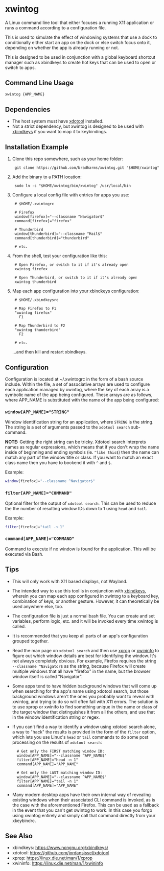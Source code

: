 # xwintog

A Linux command line tool that either focuses a running X11 application or runs
a command according to a configuration file.

This is used to simulate the effect of windowing systems that use a dock to
conditionally either start an app on the dock or else switch focus onto it,
depending on whether the app is already running or not.

This is designed to be used in conjunction with a global keyboard shortcut
manager such as xbindkeys to create hot keys that can be used to open or
switch to apps.

## Command Line Usage

```bash
xwintog {APP_NAME}
```

## Dependencies

- The host system must have [xdotool](https://github.com/jordansissel/xdotool) installed.
- Not a strict dependency, but xwintog is designed to be used with [xbindkeys](https://www.nongnu.org/xbindkeys/) if you want to map it to keybindings.

## Installation Example

1. Clone this repo somewhere, such as your home folder:

        git clone https://github.com/bradharms/xwintog.git "$HOME/xwintog"

2. Add the binary to a PATH location:

        sudo ln -s "$HOME/xwintog/bin/xwintog" /usr/local/bin

3. Configure a local config file with entries for apps you use:

        # $HOME/.xwintogrc

        # Firefox
        window[firefox]="--classname ^Navigator$"
        command[firefox]="firefox"

        # Thunderbird
        window[thunderbird]="--classname ^Mail$"
        command[thunderbird]="thunderbird"

        # etc.

4. From the shell, test your configuration like this:

        # Open Firefox, or switch to it if it's already open
        xwintog firefox

        # Open Thunderbird, or switch to it if it's already open
        xwintog thunderbird

5. Map each app configuration into your xbindkeys configuration:

        # $HOME/.xbindkeysrc

        # Map Firefox to F1
        "xwintog firefox"
          F1

        # Map Thunderbird to F2
        "xwintog thunderbird"
          F2

        # etc.

    ...and then kill and restart xbindkeys.

## Configuration

Configuration is located at ~/.xwintogrc in the form of a bash source
include. Within the file, a set of associative arrays are used to configure
each application managed by xwintog, where the key of each array is a
symbolic name of the app being configured. These arrays are as follows,
where APP_NAME is substituted with the name of the app being configured:

### `window[APP_NAME]="STRING"`

Window identification string for an application, where `STRING` is the string.
The string is a set of arguments passed to the `xdotool search`
sub-command.

**NOTE:** Getting the right string can be tricky. Xdotool search interprets
names as regular expressions, which means that if you don't wrap the name
inside of beginning and ending symbols (ie. `^like this$`) then the name can
match any part of the window title or class. If you want to match an exact
class name then you have to bookend it with `^` and `$`.

Example:

```bash
window[firefox]="--classname ^Navigator$"
```

### `filter[APP_NAME]="COMMAND"`

Optional filter for the output of `xdotool search`. This can be used to reduce
the the number of resulting window IDs down to 1 using `head` and `tail`.

Example:

```bash
filter[firefox]="tail -n 1"
```

### `command[APP_NAME]="COMMAND"`

Command to execute if no window is found for the application. This will
be executed via Bash.

## Tips

- This will only work with X11 based displays, not Wayland.

- The intended way to use this tool is in conjunction with [xbindkeys](https://www.nongnu.org/xbindkeys/), wherein
  you can map each app configured in xwintog to a keyboard key, combination
  of keys, or another gesture. However, it can theoretically be used anywhere
  else, too.

- The configuration file is just a normal bash file. You can create and set
  variables, perform logic, etc. and it will be invoked every time xwintog is
  called.

- It is recommended that you keep all parts of an app's configuration grouped
  together.

- Read the man page on `xdotool search` and then use
  [xprop](https://linux.die.net/man/1/xprop) or
  [xwininfo](https://linux.die.net/man/1/xwininfo) to figure out which window
  details are best for identifying the window. It's not always completely
  obvious. For example, Firefox requires the string `--classname ^Navigator$` as
  the string, because Firefox will create multiple windows that all have
  "firefox" in the name, but the browser window itself is called "Navigator".

- Some apps tend to have hidden background windows that will come up when
  searching for the app's name using xdotool search, but those background
  windows aren't the ones you probably want to reveal with xwintog, and trying
  to do so will often fail with X11 errors. The solution is to use xprop or
  xwinifo to find something unique in the name or class of the target window
  that distinguishes it from all the others, and use that in the window
  identification string or regex.

- If you can't find a way to identify a window using xdotool search alone, a
  way to "hack" the results is provided in the form of the `filter` option,
  which lets you use Linux's `head` or `tail` commands to do some post
  processing on the results of `xdotool search`:

        # Get only the FIRST matching window ID:
        window[APP_NAME]="--classname ^APP_NAME$"
        filter[APP_NAME]="head -n 1"
        command[APP_NAME]="APP_NAME"

        # Get only the LAST matching window ID:
        window[APP_NAME]="--classname ^APP_NAME$"
        filter[APP_NAME]="tail -n 1"
        command[APP_NAME]="APP_NAME"

- Many modern desktop apps have their own internal way of revealing existing
  windows when their associated CLI command is invoked, as is the case with the
  aforementioned Firefox. This can be used as a fallback in the event that you
  can't get xwintog to work. In this case you forgo using xwintog entirely and
  simply call that command directly from your xkeybindrc.

## See Also

- xbindkeys: <https://www.nongnu.org/xbindkeys/>
- xdotool: <https://github.com/jordansissel/xdotool>
- xprop: <https://linux.die.net/man/1/xprop>
- xwininfo: <https://linux.die.net/man/1/xwininfo>
